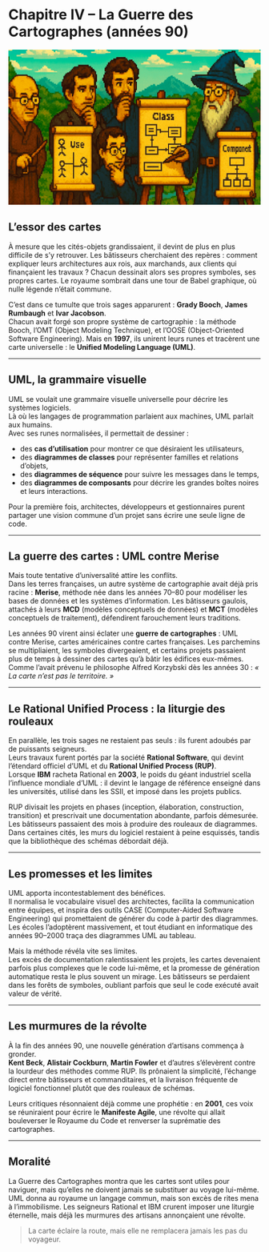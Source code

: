 # Chapitre IV – La Guerre des Cartographes (années 90)

![chapitre-IV.png](https://raw.githubusercontent.com/nicolasvauchenet/cours_architectures_logicielles/refs/heads/main/img/chapitre-IV.png)

## L’essor des cartes

À mesure que les cités-objets grandissaient, il devint de plus en plus difficile de s’y retrouver. Les bâtisseurs
cherchaient des repères : comment expliquer leurs architectures aux rois, aux marchands, aux clients qui finançaient
les travaux ? Chacun dessinait alors ses propres symboles, ses propres cartes. Le royaume sombrait dans une tour de
Babel graphique, où nulle légende n’était commune.

C’est dans ce tumulte que trois sages apparurent : **Grady Booch**, **James Rumbaugh** et **Ivar Jacobson**.  
Chacun avait forgé son propre système de cartographie : la méthode Booch, l’OMT (Object Modeling Technique), et l’OOSE
(Object-Oriented Software Engineering). Mais en **1997**, ils unirent leurs runes et tracèrent une carte universelle :
le **Unified Modeling Language (UML)**.

---

## UML, la grammaire visuelle

UML se voulait une grammaire visuelle universelle pour décrire les systèmes logiciels.  
Là où les langages de programmation parlaient aux machines, UML parlait aux humains.  
Avec ses runes normalisées, il permettait de dessiner :

- des **cas d’utilisation** pour montrer ce que désiraient les utilisateurs,
- des **diagrammes de classes** pour représenter familles et relations d’objets,
- des **diagrammes de séquence** pour suivre les messages dans le temps,
- des **diagrammes de composants** pour décrire les grandes boîtes noires et leurs interactions.

Pour la première fois, architectes, développeurs et gestionnaires purent partager une vision commune d’un projet sans
écrire une seule ligne de code.

---

## La guerre des cartes : UML contre Merise

Mais toute tentative d’universalité attire les conflits.  
Dans les terres françaises, un autre système de cartographie avait déjà pris racine : **Merise**, méthode née dans les
années 70–80 pour modéliser les bases de données et les systèmes d’information. Les bâtisseurs gaulois, attachés à
leurs **MCD** (modèles conceptuels de données) et **MCT** (modèles conceptuels de traitement), défendirent farouchement
leurs traditions.

Les années 90 virent ainsi éclater une **guerre de cartographes** : UML contre Merise, cartes américaines contre cartes
françaises. Les parchemins se multipliaient, les symboles divergeaient, et certains projets passaient plus de temps à
dessiner des cartes qu’à bâtir les édifices eux-mêmes. Comme l’avait prévenu le philosophe Alfred Korzybski dès les
années 30 : *« La carte n’est pas le territoire. »*

---

## Le Rational Unified Process : la liturgie des rouleaux

En parallèle, les trois sages ne restaient pas seuls : ils furent adoubés par de puissants seigneurs.  
Leurs travaux furent portés par la société **Rational Software**, qui devint l’étendard officiel d’UML et du
**Rational Unified Process (RUP)**.  
Lorsque **IBM** racheta Rational en **2003**, le poids du géant industriel scella l’influence mondiale d’UML : il
devint le langage de référence enseigné dans les universités, utilisé dans les SSII, et imposé dans les projets
publics.

RUP divisait les projets en phases (inception, élaboration, construction, transition) et prescrivait une documentation
abondante, parfois démesurée. Les bâtisseurs passaient des mois à produire des rouleaux de diagrammes. Dans certaines
cités, les murs du logiciel restaient à peine esquissés, tandis que la bibliothèque des schémas débordait déjà.

---

## Les promesses et les limites

UML apporta incontestablement des bénéfices.  
Il normalisa le vocabulaire visuel des architectes, facilita la communication entre équipes, et inspira des outils CASE
(Computer-Aided Software Engineering) qui promettaient de générer du code à partir des diagrammes.  
Les écoles l’adoptèrent massivement, et tout étudiant en informatique des années 90–2000 traça des diagrammes UML au
tableau.

Mais la méthode révéla vite ses limites.  
Les excès de documentation ralentissaient les projets, les cartes devenaient parfois plus complexes que le code
lui-même, et la promesse de génération automatique resta le plus souvent un mirage. Les bâtisseurs se perdaient dans
les forêts de symboles, oubliant parfois que seul le code exécuté avait valeur de vérité.

---

## Les murmures de la révolte

À la fin des années 90, une nouvelle génération d’artisans commença à gronder.  
**Kent Beck**, **Alistair Cockburn**, **Martin Fowler** et d’autres s’élevèrent contre la lourdeur des méthodes comme
RUP. Ils prônaient la simplicité, l’échange direct entre bâtisseurs et commanditaires, et la livraison fréquente de
logiciel fonctionnel plutôt que des rouleaux de schémas.

Leurs critiques résonnaient déjà comme une prophétie : en **2001**, ces voix se réuniraient pour écrire le
**Manifeste Agile**, une révolte qui allait bouleverser le Royaume du Code et renverser la suprématie des cartographes.

---

## Moralité

La Guerre des Cartographes montra que les cartes sont utiles pour naviguer, mais qu’elles ne doivent jamais se
substituer au voyage lui-même. UML donna au royaume un langage commun, mais son excès de rites mena à l’immobilisme.
Les seigneurs Rational et IBM crurent imposer une liturgie éternelle, mais déjà les murmures des artisans annonçaient
une révolte.

> La carte éclaire la route, mais elle ne remplacera jamais les pas du voyageur.
